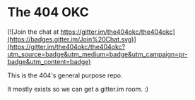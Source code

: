 The 404 OKC
===========

[![Join the chat at https://gitter.im/the404okc/the404okc](https://badges.gitter.im/Join%20Chat.svg)](https://gitter.im/the404okc/the404okc?utm_source=badge&utm_medium=badge&utm_campaign=pr-badge&utm_content=badge)

This is the 404's general purpose repo.

It mostly exists so we can get a gitter.im room. :)

